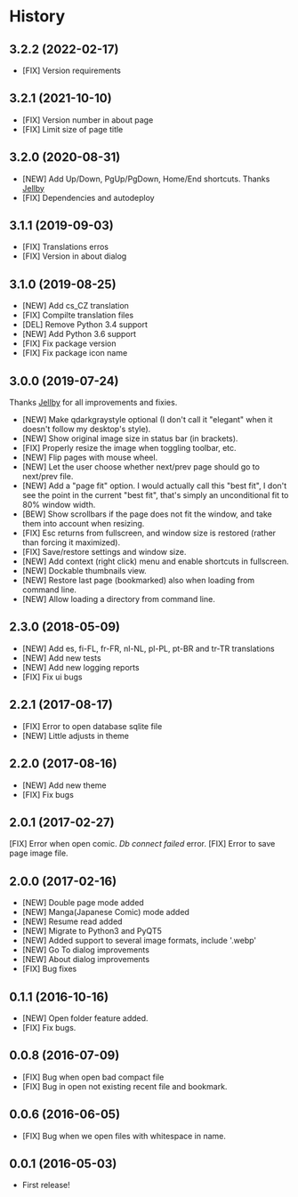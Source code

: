 # History

## 3.2.2 (2022-02-17)

* [FIX] Version requirements

## 3.2.1 (2021-10-10)

* [FIX] Version number in about page
* [FIX] Limit size of page title

## 3.2.0 (2020-08-31)

* [NEW] Add Up/Down, PgUp/PgDown, Home/End shortcuts. Thanks [Jellby](https://github.com/Jellby)
* [FIX] Dependencies and autodeploy

## 3.1.1 (2019-09-03)

* [FIX] Translations erros
* [FIX] Version in about dialog

## 3.1.0 (2019-08-25)

* [NEW] Add cs_CZ translation
* [FIX] Compilte translation files
* [DEL] Remove Python 3.4 support
* [NEW] Add Python 3.6 support
* [FIX] Fix package version
* [FIX] Fix package icon name

## 3.0.0 (2019-07-24)

Thanks [Jellby](https://github.com/Jellby) for all improvements and fixies.

* [NEW] Make qdarkgraystyle optional (I don't call it "elegant" when it doesn't follow my desktop's style).
* [NEW] Show original image size in status bar (in brackets).
* [FIX] Properly resize the image when toggling toolbar, etc.
* [NEW] Flip pages with mouse wheel.
* [NEW] Let the user choose whether next/prev page should go to next/prev file.
* [NEW] Add a "page fit" option. I would actually call this "best fit", I don't see the point in the current "best fit", that's simply an unconditional fit to 80% window width.
* [BEW] Show scrollbars if the page does not fit the window, and take them into account when resizing.
* [FIX] Esc returns from fullscreen, and window size is restored (rather than forcing it maximized).
* [FIX] Save/restore settings and window size.
* [NEW] Add context (right click) menu and enable shortcuts in fullscreen.
* [NEW] Dockable thumbnails view.
* [NEW] Restore last page (bookmarked) also when loading from command line.
* [NEW] Allow loading a directory from command line.

## 2.3.0 (2018-05-09)

* [NEW] Add es, fi-FL, fr-FR, nl-NL, pl-PL, pt-BR and tr-TR translations
* [NEW] Add new tests
* [NEW] Add new logging reports
* [FIX] Fix ui bugs

## 2.2.1 (2017-08-17)

* [FIX] Error to open database sqlite file
* [NEW] Little adjusts in theme

## 2.2.0 (2017-08-16)

* [NEW] Add new theme
* [FIX] Fix bugs

## 2.0.1 (2017-02-27)

[FIX] Error when open comic. *Db connect failed* error.
[FIX] Error to save page image file.

## 2.0.0 (2017-02-16)

* [NEW] Double page mode added
* [NEW] Manga(Japanese Comic) mode added
* [NEW] Resume read added
* [NEW] Migrate to Python3 and PyQT5
* [NEW] Added support to several image formats, include '.webp'
* [NEW] Go To dialog improvements
* [NEW] About dialog improvements
* [FIX] Bug fixes


## 0.1.1 (2016-10-16)

* [NEW] Open folder feature added.
* [FIX] Fix bugs.

## 0.0.8 (2016-07-09)

* [FIX] Bug when open bad compact file
* [FIX] Bug in open not existing recent file and bookmark.

## 0.0.6 (2016-06-05)

* [FIX] Bug when we open files with whitespace in name.

## 0.0.1 (2016-05-03)

* First release!
